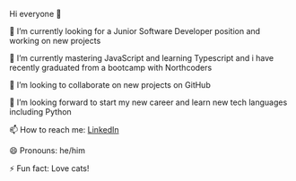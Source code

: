 Hi everyone 👋

🔭 I’m currently looking for a Junior Software Developer position and working on new projects

🌱 I’m currently mastering JavaScript and learning Typescript and i have recently graduated from a bootcamp with Northcoders

👯 I’m looking to collaborate on new projects on GitHub

🤔 I’m looking forward to start my new career and learn new tech languages including Python

📫 How to reach me: [LinkedIn](https://www.linkedin.com/in/francesco-vurchio/)

😄 Pronouns: he/him

⚡ Fun fact: Love cats!
